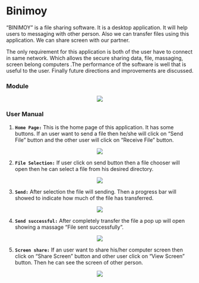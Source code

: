 # Binimoy
“BINIMOY” is a file sharing software. It is a desktop application. It will help users to messaging with other person. Also we can transfer files using this application. We can share screen with our partner. 

The only requirement for this application is both of the user have to connect in same network.
Which allows the secure sharing data, file, massaging, screen belong computers .The performance of the software is well that is useful to the user. Finally future directions and improvements are discussed.
### Module ###
<p align="center">
  <img  src="https://user-images.githubusercontent.com/30622444/54764549-3ac37d80-4c22-11e9-9fc4-4103b80e52e8.jpg">
</p>

### User Manual ###
1. **`Home Page:`**  This is the home page of this application. It has some buttons. If an user want to send a file then he/she will click on “Send File” button and the other user will click on “Receive File” button.
<p align="center">
  <img  src="https://user-images.githubusercontent.com/30622444/54767423-4e251780-4c27-11e9-87ab-df59ecca9068.png">
</p>

2. **`File Selection:`**  If user click on send button then a file chooser will open then he can select a file from his desired directory.
<p align="center">
  <img  src="https://user-images.githubusercontent.com/30622444/54767391-3fd6fb80-4c27-11e9-9755-68ec17699dea.png">
</p>

3. **`Send:`**  After selection the file will sending. Then a progress bar will showed to indicate how much of the file has transferred.
<p align="center">
  <img  src="https://user-images.githubusercontent.com/30622444/54767410-49606380-4c27-11e9-8f8f-a73c393d5925.png">
</p>

4. **`Send successful:`**  After completely transfer the file a pop up will open showing a massage “File sent successfully”.
<p align="center">
  <img  src="https://user-images.githubusercontent.com/30622444/54767438-541af880-4c27-11e9-846f-20d1c58f7738.png">
</p>

5. **`Screen share:`**  If an user want to share his/her computer screen then click on “Share Screen” button and other user click on “View Screen” button. Then he can see the screen of other person.
<p align="center">
  <img  src="https://user-images.githubusercontent.com/30622444/54767461-5c733380-4c27-11e9-89a0-0d5b212b7b21.png">
</p>
